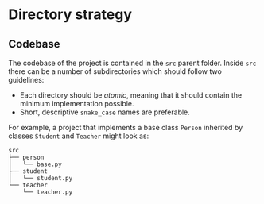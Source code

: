 # Directory strategy

## Codebase

The codebase of the project is contained in the `src` parent folder.
Inside `src` there can be a number of subdirectories which should follow two guidelines:

* Each directory should be _atomic_, meaning that it should contain the minimum implementation possible.
* Short, descriptive `snake_case` names are preferable.

For example, a project that implements a base class `Person` inherited by classes `Student` and `Teacher` might look as:

```text
src
├── person
│   └── base.py
├── student
│   └── student.py
└── teacher
    └── teacher.py
```
